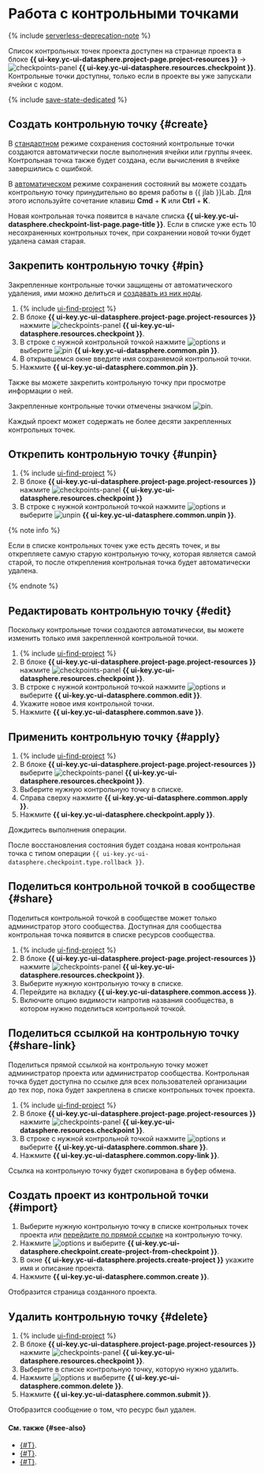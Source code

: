 # Работа с контрольными точками

{% include [serverless-deprecation-note](../../../_includes/datasphere/serverless-deprecation-note.md) %}

Список контрольных точек проекта доступен на странице проекта в блоке **{{ ui-key.yc-ui-datasphere.project-page.project-resources }}** → ![checkpoints-panel](../../../_assets/console-icons/map-pin.svg) **{{ ui-key.yc-ui-datasphere.resources.checkpoint }}**. Контрольные точки доступны, только если в проекте вы уже запускали ячейки с кодом.

{% include [save-state-dedicated](../../../_includes/datasphere/save-state-dedicated.md) %}

## Создать контрольную точку {#create}

В [стандартном](../../concepts/save-state.md#default-save) режиме сохранения состояний контрольные точки создаются автоматически после выполнения ячейки или группы ячеек. Контрольная точка также будет создана, если вычисления в ячейке завершились с ошибкой.

В [автоматическом](../../concepts/save-state.md#auto-save) режиме сохранения состояний вы можете создать контрольную точку принудительно во время работы в {{ jlab }}Lab. Для этого используйте сочетание клавиш **Cmd** + **K** или **Ctrl** + **K**.

Новая контрольная точка появится в начале списка **{{ ui-key.yc-ui-datasphere.checkpoint-list-page.page-title }}**. Если в списке уже есть 10 несохраненных контрольных точек, при сохранении новой точки будет удалена самая старая.

## Закрепить контрольную точку {#pin}

Закрепленные контрольные точки защищены от автоматического удаления, ими можно делиться и [создавать из них ноды](../deploy/node-create.md).

1. {% include [ui-find-project](../../../_includes/datasphere/ui-find-project.md) %} 
1. В блоке **{{ ui-key.yc-ui-datasphere.project-page.project-resources }}** нажмите ![checkpoints-panel](../../../_assets/console-icons/map-pin.svg) **{{ ui-key.yc-ui-datasphere.resources.checkpoint }}**.
1. В строке с нужной контрольной точкой нажмите ![options](../../../_assets/console-icons/ellipsis.svg) и выберите ![pin](../../../_assets/datasphere/pin.svg) **{{ ui-key.yc-ui-datasphere.common.pin }}**.
1. В открывшемся окне введите имя сохраняемой контрольной точки.
1. Нажмите **{{ ui-key.yc-ui-datasphere.common.pin }}**.

Также вы можете закрепить контрольную точку при просмотре информации о ней.

Закрепленные контрольные точки отмечены значком ![pin](../../../_assets/datasphere/pin.svg).

Каждый проект может содержать не более десяти закрепленных контрольных точек. 

## Открепить контрольную точку {#unpin}

1. {% include [ui-find-project](../../../_includes/datasphere/ui-find-project.md) %} 
1. В блоке **{{ ui-key.yc-ui-datasphere.project-page.project-resources }}** нажмите ![checkpoints-panel](../../../_assets/console-icons/map-pin.svg) **{{ ui-key.yc-ui-datasphere.resources.checkpoint }}**
1. В строке с нужной контрольной точкой нажмите ![options](../../../_assets/console-icons/ellipsis.svg) и выберите ![unpin](../../../_assets/datasphere/unpin.svg) **{{ ui-key.yc-ui-datasphere.common.unpin }}**.

{% note info %}

Если в списке контрольных точек уже есть десять точек, и вы открепляете самую старую контрольную точку, которая является самой старой, то после открепления контрольная точка будет автоматически удалена.

{% endnote %}

## Редактировать контрольную точку {#edit}

Поскольку контрольные точки создаются автоматически, вы можете изменить только имя закрепленной контрольной точки.

1. {% include [ui-find-project](../../../_includes/datasphere/ui-find-project.md) %} 
1. В блоке **{{ ui-key.yc-ui-datasphere.project-page.project-resources }}** нажмите ![checkpoints-panel](../../../_assets/console-icons/map-pin.svg) **{{ ui-key.yc-ui-datasphere.resources.checkpoint }}**.
1. В строке с нужной контрольной точкой нажмите ![options](../../../_assets/console-icons/ellipsis.svg) и выберите **{{ ui-key.yc-ui-datasphere.common.edit }}**.
1. Укажите новое имя контрольной точки.
1. Нажмите **{{ ui-key.yc-ui-datasphere.common.save }}**.

## Применить контрольную точку {#apply}

1. {% include [ui-find-project](../../../_includes/datasphere/ui-find-project.md) %} 
1. В блоке **{{ ui-key.yc-ui-datasphere.project-page.project-resources }}** выберите ![checkpoints-panel](../../../_assets/console-icons/map-pin.svg) **{{ ui-key.yc-ui-datasphere.resources.checkpoint }}**.
1. Выберите нужную контрольную точку в списке.
1. Справа сверху нажмите **{{ ui-key.yc-ui-datasphere.common.apply }}**.
1. Нажмите **{{ ui-key.yc-ui-datasphere.checkpoint.apply }}**.

Дождитесь выполнения операции.

После восстановления состояния будет создана новая контрольная точка с типом операции `{{ ui-key.yc-ui-datasphere.checkpoint.type.rollback }}`.

## Поделиться контрольной точкой в сообществе {#share}

Поделиться контрольной точкой в сообществе может только администратор этого сообщества. Доступная для сообщества контрольная точка появится в списке ресурсов сообщества.

1. {% include [ui-find-project](../../../_includes/datasphere/ui-find-project.md) %} 
1. В блоке **{{ ui-key.yc-ui-datasphere.project-page.project-resources }}** нажмите ![checkpoints-panel](../../../_assets/console-icons/map-pin.svg) **{{ ui-key.yc-ui-datasphere.resources.checkpoint }}**.
1. Выберите нужную контрольную точку в списке.
1. Перейдите на вкладку **{{ ui-key.yc-ui-datasphere.common.access }}**.
1. Включите опцию видимости напротив названия сообщества, в котором нужно поделиться контрольной точкой.

## Поделиться ссылкой на контрольную точку {#share-link}

Поделиться прямой ссылкой на контрольную точку может администратор проекта или администратор сообщества. Контрольная точка будет доступна по ссылке для всех пользователей организации до тех пор, пока будет закреплена в списке контрольных точек проекта.

1. {% include [ui-find-project](../../../_includes/datasphere/ui-find-project.md) %} 
1. В блоке **{{ ui-key.yc-ui-datasphere.project-page.project-resources }}** нажмите ![checkpoints-panel](../../../_assets/console-icons/map-pin.svg) **{{ ui-key.yc-ui-datasphere.resources.checkpoint }}**.
1. В строке с нужной контрольной точкой нажмите ![options](../../../_assets/console-icons/ellipsis.svg) и выберите **{{ ui-key.yc-ui-datasphere.common.share }}**.
1. Нажмите **{{ ui-key.yc-ui-datasphere.common.copy-link }}**.

Ссылка на контрольную точку будет скопирована в буфер обмена.

## Создать проект из контрольной точки {#import}

1. Выберите нужную контрольную точку в списке контрольных точек проекта или [перейдите по прямой ссылке](#share-link) на контрольную точку.
1. Нажмите ![options](../../../_assets/console-icons/ellipsis.svg) и выберите **{{ ui-key.yc-ui-datasphere.checkpoint.create-project-from-checkpoint }}**.
1. В окне **{{ ui-key.yc-ui-datasphere.projects.create-project }}** укажите имя и описание проекта.
1. Нажмите **{{ ui-key.yc-ui-datasphere.common.create }}**.

Отобразится страница созданного проекта.

## Удалить контрольную точку {#delete}

1. {% include [ui-find-project](../../../_includes/datasphere/ui-find-project.md) %} 
1. В блоке **{{ ui-key.yc-ui-datasphere.project-page.project-resources }}** нажмите ![checkpoints-panel](../../../_assets/console-icons/map-pin.svg) **{{ ui-key.yc-ui-datasphere.resources.checkpoint }}**.
1. Выберите в списке контрольную точку, которую нужно удалить.
1. Нажмите ![options](../../../_assets/console-icons/ellipsis.svg) и выберите **{{ ui-key.yc-ui-datasphere.common.delete }}**.
1. Нажмите **{{ ui-key.yc-ui-datasphere.common.submit }}**.

Отобразится сообщение о том, что ресурс был удален.

#### См. также {#see-also}

* [{#T}](../../concepts/save-state.md).
* [{#T}](../../concepts/checkpoints.md).
* [{#T}](../../security/index.md).
